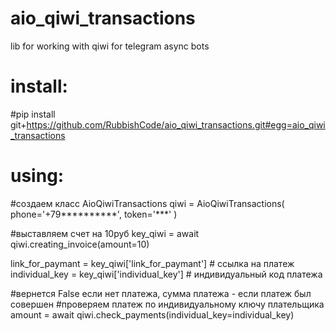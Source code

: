 # aio_qiwi_transactions
lib for working with qiwi for telegram async bots

# install:

#pip install git+https://github.com/RubbishCode/aio_qiwi_transactions.git#egg=aio_qiwi_transactions


# using:


#создаем класс AioQiwiTransactions
qiwi = AioQiwiTransactions(
    phone='+79**********',
    token='***'
    )


#выставляем счет на 10руб
key_qiwi = await qiwi.creating_invoice(amount=10)

link_for_paymant = key_qiwi['link_for_paymant'] # ссылка на платеж
individual_key = key_qiwi['individual_key'] # индивидуальный код платежа


#вернется False если нет платежа, сумма платежа - если платеж был совершен
#проверяем платеж по индивидуальному ключу плательщика
amount = await qiwi.check_payments(individual_key=individual_key)


           







